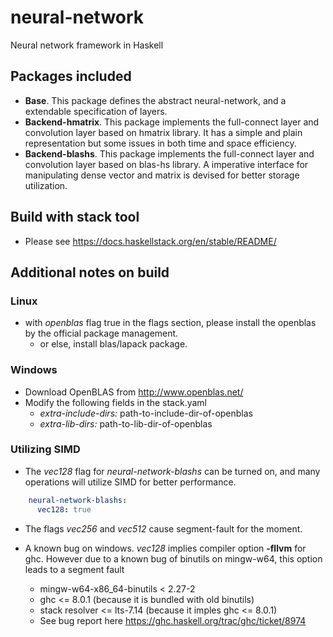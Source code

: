 # neural-network
Neural network framework in Haskell

## Packages included
- **Base**. This package defines the abstract neural-network, and a extendable
specification of layers.
- **Backend-hmatrix**. This package implements the full-connect layer and convolution
layer based on hmatrix library. It has a simple and plain representation but some issues
in both time and space efficiency.
- **Backend-blashs**. This package implements the full-connect layer and convolution
layer based on blas-hs library. A imperative interface for manipulating dense vector
and matrix is devised for better storage utilization.


## Build with stack tool
- Please see https://docs.haskellstack.org/en/stable/README/

## Additional notes on build
### Linux
- with *openblas* flag true in the flags section, please install the openblas by the official package management.
  - or else, install blas/lapack package.

### Windows
- Download OpenBLAS from http://www.openblas.net/
- Modify the following fields in the stack.yaml
  - *extra-include-dirs:* path-to-include-dir-of-openblas
  - *extra-lib-dirs:* path-to-lib-dir-of-openblas

### Utilizing SIMD
- The *vec128* flag for *neural-network-blashs* can be turned on, and many operations will utilize SIMD for better performance.
```yaml
    neural-network-blashs:
      vec128: true
```
- The flags *vec256* and *vec512* cause segment-fault for the moment.

- A known bug on windows. *vec128* implies compiler option **-fllvm** for ghc. However due to a known bug of binutils on mingw-w64, this option leads to a segment fault 
  - mingw-w64-x86_64-binutils < 2.27-2
  - ghc <= 8.0.1 (because it is bundled with old binutils)
  - stack resolver <= lts-7.14 (because it imples ghc <= 8.0.1)
  - See bug report here https://ghc.haskell.org/trac/ghc/ticket/8974

